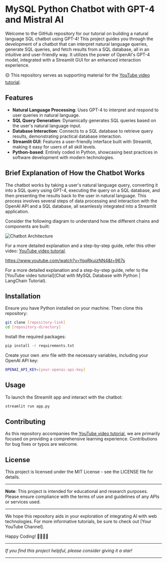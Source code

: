 # MySQL Python Chatbot with GPT-4 and Mistral AI

Welcome to the GitHub repository for our tutorial on building a natural language SQL chatbot using GPT-4! This project guides you through the development of a chatbot that can interpret natural language queries, generate SQL queries, and fetch results from a SQL database, all in an intuitive and user-friendly way. It utilizes the power of OpenAI's GPT-4 model, integrated with a Streamlit GUI for an enhanced interaction experience.

🟡 This repository serves as supporting material for the [YouTube video tutorial](https://youtu.be/YqqRkuizNN4).

## Features
- **Natural Language Processing**: Uses GPT-4 to interpret and respond to user queries in natural language.
- **SQL Query Generation**: Dynamically generates SQL queries based on the user's natural language input.
- **Database Interaction**: Connects to a SQL database to retrieve query results, demonstrating practical database interaction.
- **Streamlit GUI**: Features a user-friendly interface built with Streamlit, making it easy for users of all skill levels.
- **Python-based**: Entirely coded in Python, showcasing best practices in software development with modern technologies.

## Brief Explanation of How the Chatbot Works

The chatbot works by taking a user's natural language query, converting it into a SQL query using GPT-4, executing the query on a SQL database, and then presenting the results back to the user in natural language. This process involves several steps of data processing and interaction with the OpenAI API and a SQL database, all seamlessly integrated into a Streamlit application.

Consider the following diagram to understand how the different chains and components are built:

![Chatbot Architecture](./docs/mysql-chains.png)

For a more detailed explanation and a step-by-step guide, refer this other video: [YouTube video tutorial](https://youtu.be/9ccl1_Wu24Q).

https://www.youtube.com/watch?v=YqqRkuizNN4&t=967s


For a more detailed explanation and a step-by-step guide, refer to the [YouTube video tutorial](Chat with MySQL Database with Python | LangChain Tutorial).

## Installation
Ensure you have Python installed on your machine. Then clone this repository:

```bash
git clone [repository-link]
cd [repository-directory]
```

Install the required packages:

```bash
pip install -r requirements.txt
```

Create your own .env file with the necessary variables, including your OpenAI API key:

```bash
OPENAI_API_KEY=[your-openai-api-key]
```

## Usage
To launch the Streamlit app and interact with the chatbot:

```bash
streamlit run app.py
```

## Contributing
As this repository accompanies the [YouTube video tutorial](https://youtu.be/YqqRkuizNN4), we are primarily focused on providing a comprehensive learning experience. Contributions for bug fixes or typos are welcome.

## License
This project is licensed under the MIT License - see the LICENSE file for details.

---

**Note**: This project is intended for educational and research purposes. Please ensure compliance with the terms of use and guidelines of any APIs or services used.

---

We hope this repository aids in your exploration of integrating AI with web technologies. For more informative tutorials, be sure to check out [Your YouTube Channel].

Happy Coding! 🚀👨‍💻🤖

---

*If you find this project helpful, please consider giving it a star!*

---
